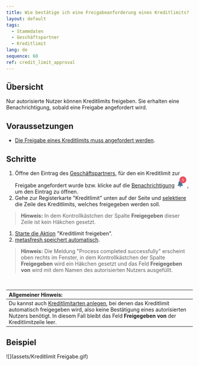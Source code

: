 ```yaml
---
title: Wie bestätige ich eine Freigabeanforderung eines Kreditlimits?
layout: default
tags:
  - Stammdaten
  - Geschäftspartner
  - Kreditlimit
lang: de
sequence: 60
ref: credit_limit_approval
---
```


## Übersicht
Nur autorisierte Nutzer können Kreditlimits freigeben. Sie erhalten eine Benachrichtigung, sobald eine Freigabe angefordert wird.

## Voraussetzungen
- [Die Freigabe eines Kreditlimits muss angefordert werden](Kreditlimit_Freigabe_anfordern).

## Schritte
1. Öffne den Eintrag des [Geschäftspartners](Menu), für den ein Kreditlimit zur Freigabe angefordert wurde bzw. klicke auf die [Benachrichtigung](Benachrichtigungsarten) ![](assets/NotificationBell_WebUI.png), um den Eintrag zu öffnen.
1. Gehe zur Registerkarte "Kreditlimit" unten auf der Seite und [selektiere](AuswahlBelege) die Zeile des Kreditlimits, welches freigegeben werden soll.
 >**Hinweis:** In dem Kontrollkästchen der Spalte **Freigegeben** dieser Zeile ist kein Häkchen gesetzt.

1. [Starte die Aktion](AktionStarten) "Kreditlimit freigeben".
1. [metasfresh speichert automatisch](Speicheranzeige).
 >**Hinweis:** Die Meldung "Process completed successfully" erscheint oben rechts im Fenster, in dem Kontrollkästchen der Spalte **Freigegeben** wird ein Häkchen gesetzt und das Feld **Freigegeben von** wird mit dem Namen des autorisierten Nutzers ausgefüllt.

<br>

| **Allgemeiner Hinweis:** |
| :--- |
| Du kannst auch [Kreditlimitarten anlegen](Kreditlimitart_anlegen), bei denen das Kreditlimit automatisch freigegeben wird, also keine Bestätigung eines autorisierten Nutzers benötigt. In diesem Fall bleibt das Feld **Freigegeben von** der Kreditlimitzeile leer. |

## Beispiel
![](assets/Kreditlimit Freigabe.gif)
